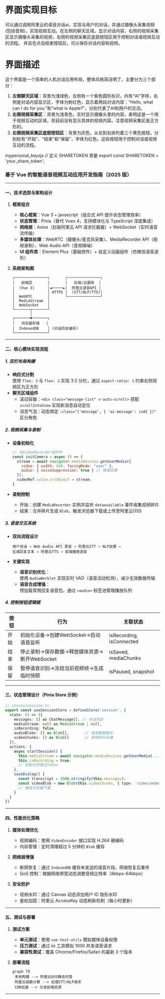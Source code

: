 # 界面实现目标
可以通过调用阿里云的语音对话ai，实现与用户的对话，并通过摄像头采集视频(包括音频)，实现视频互动。在左侧的聊天区域，显示对话内容，右侧的视频采集区显示摄像头采集的视频，右侧的视频采集区底部按钮区用于控制对话或视频互动的流程。
并且在点击结束按钮后，可以保存对话内容和视频。
# 界面描述
这个界面是一个简单的人机对话应用布局，整体风格简洁明了，主要分为三个部分：
1. **左侧聊天区域**：背景为浅绿色，左侧有一个紫色圆形标识，内有“AI”字样，右侧是对话内容显示区，字体为粉红色，显示着两段对话内容：“Hello, what can I do for you.”和“what is Apple?”，分别代表了AI和用户的交流。
2. **右侧视频采集区**：背景为浅青色，实时显示摄像头里的内容，表明这是一个用于视频互动的区域，但目前没有显示具体的视频内容。注意视频采集区是正方形的。
3. **右侧视频采集区底部按钮区**：背景为灰色，从左到右排列着三个黄色按钮，分别标有“开始”、“结束”和“保留”，字体为红色，这些按钮用于控制对话或视频互动的流程。

mypersonal_keysjs
// 定义 SHARETOKEN 常量
export const SHARETOKEN = 'your_share_token';


### 基于 Vue 的智能语音视频互动应用开发指南（2025 版）

---

#### 一、技术选型与架构设计
1. **框架组合**  
   - **核心框架**：Vue 3 + javascript（组合式 API 提升状态管理效率）  
   - **状态管理**：Pinia（替代 Vuex 4，支持模块化与 TypeScript 深度集成）  
   - **网络层**：Axios（封装阿里云 API 请求拦截器）+ WebSocket（实时语音流传输）  
   - **多媒体处理**：WebRTC（摄像头/麦克风采集）、MediaRecorder API（视频录制）、Web Audio API（音频降噪）  
   - **UI 组件库**：Element Plus（基础控件）+ 自定义动画组件（仿微信语音波形）  

2. **系统架构图**  
   ```
   ┌───────────────┐       ┌───────────────┐
   │   前端层       │       │   后端/云服务  │
   │  (Vue 3)      │◄─────►│  阿里云语音API │
   │               │ HTTPS │  (STT/NLP/TTS)│
   │  WebRTC       │       └───────────────┘
   │  MediaStream  │       
   │  WebSocket    │       
   └───────┬───────┘       
           │                
   ┌───────▼───────┐        
   │   浏览器存储   │        
   │  IndexedDB    │ (对话历史缓存)  
   └───────────────┘        
   ```


---

#### 二、核心模块实现流程
##### 1. 双栏布局构建
- **响应式分割**  
  使用 `flex: 3` 与 `flex: 2` 实现 3:2 分栏，通过 `aspect-ratio: 1` 约束右侧视频区为正方形  
- **聊天区域组件**  
  - 滚动容器：`<div class="message-list" v-auto-scroll>` 搭配 `scrollIntoView` 实现新消息自动定位  
  - 消息气泡：动态绑定 `:class="['message', { 'ai-message': isAI }]"` 区分角色  

##### 2. 视频采集与录制
- **设备初始化**  
  ```javascript
  // 在VideoRecorder组件中
  const initCamera = async () => {
    stream = await navigator.mediaDevices.getUserMedia({
      video: { width: 640, facingMode: "user" },
      audio: { noiseSuppression: true } // 降噪处理
    });
    videoRef.value.srcObject = stream;
  }
  ```

- **录制控制**  
  - 开始：创建 `MediaRecorder` 实例并监听 `dataavailable` 事件收集视频碎片  
  - 结束：合并碎片生成 `Blob`，触发浏览器下载或上传至阿里云OSS  

##### 3. 语音交互系统
- **双向流程设计**  
  ```
  用户说话 → Web Audio API 录音 → 阿里云STT → NLP处理 →  
  生成回复文本 → 阿里云TTS → 前端播放语音
  ```

- **关键实现**  
  - **语音识别优化**：  
使用 `AudioWorklet` 实现实时 VAD（语音活动检测），减少无效数据传输  
  - **语音合成增强**：  
预加载常用回复语音包，通过 `<audio>` 标签池管理播放队列  

##### 4. 控制按钮逻辑链

| 按钮   | 行为                                                                 | 关联状态               |
|--------|----------------------------------------------------------------------|------------------------|
| 开始   | 初始化设备→创建WebSocket→启动语音监听                                | isRecording, isConnected |
| 结束   | 停止录制→保存数据→释放媒体资源→断开WebSocket                         | isSaved, mediaChunks |
| 保留   | 暂停语音识别→冻结当前视频帧→生成临时快照                            | isPaused, snapshot |


---

#### 三、状态管理设计（Pinia Store 示例）
```typescript
// stores/session.ts
export const useSessionStore = defineStore('session', {
  state: () => ({
    messages: [] as ChatMessage[], // 对话历史
    mediaStream: null as MediaStream | null,
    isRecording: false,
    audioBlobs: [] as Blob[],       // 语音数据缓存
    videoChunks: [] as Blob[]       // 视频碎片存储
  }),
  actions: {
    async startSession() {
      this.mediaStream = await navigator.mediaDevices.getUserMedia(...);
      this.isRecording = true;
      // 初始化阿里云Token
    },
    saveDialog() {
      const transcript = JSON.stringify(this.messages);
      const videoBlob = new Blob(this.videoChunks, { type: 'video/webm' });
      // 触发浏览器下载
    }
  }
})
```


---

#### 四、性能优化策略
1. **媒体处理优化**  
   - 视频编码：使用 `VideoEncoder` 接口实现 H.264 硬编码  
   - 内存管理：定时清理超过 5 分钟的 `Blob` 缓存  

2. **网络层增强**  
   - 断网恢复：通过 `IndexedDB` 缓存未发送的语音片段，网络恢复后重传  
   - QoS 控制：根据网络带宽动态调整音频比特率（8kbps-64kbps）  

3. **安全防护**  
   - 视频水印：通过 Canvas 动态添加用户 ID 隐形水印  
   - 鉴权加固：阿里云 AccessKey 动态刷新机制（每小时更新）  

---

#### 五、测试与部署
1. **测试方案**  
   - **单元测试**：使用 `vue-test-utils` 模拟媒体设备权限  
   - **压力测试**：通过 `k6` 工具模拟 1000 并发语音请求  
   - **兼容性测试**：覆盖 Chrome/Firefox/Safari 的最新 3 个版本  

2. **部署流程**  
   ```mermaid
   graph TD
    本地构建 --> 阿里云OSS静态托管
    阿里云函数计算 --> 处理STT/NLP请求
    CDN加速 --> 分发前端资源
   ```


---

